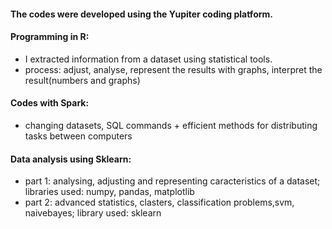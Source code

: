 #### The codes were developed using the Yupiter coding platform.

#### Programming in R: 
- I extracted information from a dataset using statistical tools.
- process: adjust, analyse, represent the results with graphs, interpret the result(numbers and graphs) 

#### Codes with Spark: 
- changing datasets, SQL commands + efficient methods for distributing tasks between computers

#### Data analysis using Sklearn: 
- part 1: analysing, adjusting and representing caracteristics of a dataset; libraries used: numpy, pandas, matplotlib
- part 2: advanced statistics, clasters, classification problems,svm, naivebayes; library used: sklearn
